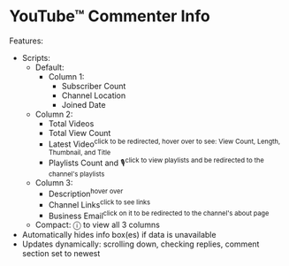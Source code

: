 # YouTube™ Commenter Info

Features:
- Scripts:
  - Default:
    - Column 1:
      - Subscriber Count
      - Channel Location
      - Joined Date
  - Column 2:
      - Total Videos
      - Total View Count
      - Latest Video<sup>click to be redirected, hover over to see: View Count, Length, Thumbnail, and Title</sup>
      - Playlists Count and 🎙<sup>click to view playlists and be redirected to the channel's playlists</sup>
  - Column 3:
    - Description<sup>hover over</sup>
    - Channel Links<sup>click to see links</sup>
    - Business Email<sup>click on it to be redirected to the channel's about page</sup>
  - Compact: ⓘ to view all 3 columns
- Automatically hides info box(es) if data is unavailable
- Updates dynamically: scrolling down, checking replies, comment section set to newest
